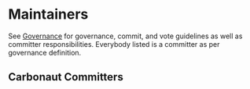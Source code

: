# Maintainers

See [Governance](./GOVERNANCE.md) for governance, commit, and vote guidelines as well as committer responsibilities. Everybody listed is a committer as per governance definition.

## Carbonaut Committers

